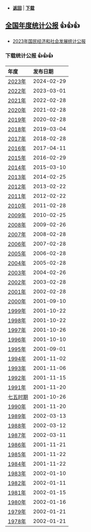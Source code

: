 -  [**返回**](../README.md)  | [**下载**](./data.md)  
## [全国年度统计公报](http://www.stats.gov.cn/sj/tjgb/ndtjgb/) :+1::+1::+1:
- [2023年国民经济和社会发展统计公报](https://www.stats.gov.cn/sj/zxfb/202402/t20240228_1947915.html)

### 下载统计公报 :+1::+1::+1:

| 年度                                                                     |发布日期|
|:-----------------------------------------------------------------------|:----|
|[2023年](https://www.stats.gov.cn//sj/zxfb/202402/t20240228_1947915.html)|2024-02-29
|[2022年](https://www.stats.gov.cn//sj/zxfb/202302/t20230228_1919011.html)|2023-03-01
|[2021年](https://www.stats.gov.cn//sj/zxfb/202302/t20230203_1901393.html)|2022-02-28
|[2020年](https://www.stats.gov.cn//sj/zxfb/202302/t20230203_1901004.html)|2021-02-28
|[2019年](https://www.stats.gov.cn//sj/zxfb/202302/t20230203_1900640.html)|2020-02-28
|[2018年](https://www.stats.gov.cn//sj/zxfb/202302/t20230203_1900241.html)|2019-03-04
|[2017年](https://www.stats.gov.cn//sj/zxfb/202302/t20230203_1899855.html)|2018-02-28
|[2016年](https://www.stats.gov.cn//sj/zxfb/202302/t20230203_1899428.html)|2017-04-11
|[2015年](https://www.stats.gov.cn//sj/zxfb/202302/t20230203_1899041.html)|2016-02-29
|[2014年](https://www.stats.gov.cn//sj/zxfb/202302/t20230203_1898704.html)|2015-03-10
|[2013年](https://www.stats.gov.cn//sj/zxfb/202302/t20230203_1898455.html)|2014-02-25
|[2012年](https://www.stats.gov.cn/sj/tjgb/ndtjgb/qgndtjgb/202302/t20230206_1901956.html)|2013-02-22
|[2011年](https://www.stats.gov.cn/sj/tjgb/ndtjgb/qgndtjgb/202302/t20230206_1901955.html)|2012-02-22
|[2010年](https://www.stats.gov.cn/sj/tjgb/ndtjgb/qgndtjgb/202302/t20230206_1901954.html)|2011-02-28
|[2009年](https://www.stats.gov.cn/sj/tjgb/ndtjgb/qgndtjgb/202302/t20230206_1901953.html)|2010-02-25
|[2008年](https://www.stats.gov.cn/sj/tjgb/ndtjgb/qgndtjgb/202302/t20230206_1901952.html)|2009-02-26
|[2007年](https://www.stats.gov.cn/sj/tjgb/ndtjgb/qgndtjgb/202302/t20230206_1901951.html)|2008-02-28
|[2006年](https://www.stats.gov.cn/sj/tjgb/ndtjgb/qgndtjgb/202302/t20230206_1901950.html)|2007-02-28
|[2005年](https://www.stats.gov.cn/sj/tjgb/ndtjgb/qgndtjgb/202302/t20230206_1901949.html)|2006-02-28
|[2004年](https://www.stats.gov.cn/sj/tjgb/ndtjgb/qgndtjgb/202302/t20230206_1901948.html)|2005-02-28
|[2003年](https://www.stats.gov.cn/sj/tjgb/ndtjgb/qgndtjgb/202302/t20230206_1901947.html)|2004-02-26
|[2002年](https://www.stats.gov.cn/sj/tjgb/ndtjgb/qgndtjgb/202302/t20230206_1901946.html)|2003-02-28
|[2001年](https://www.stats.gov.cn/sj/tjgb/ndtjgb/qgndtjgb/202302/t20230206_1901945.html)|2002-02-28
|[2000年](https://www.stats.gov.cn/sj/tjgb/ndtjgb/qgndtjgb/202302/t20230206_1901944.html)|2001-09-10
|[1999年](https://www.stats.gov.cn/sj/tjgb/ndtjgb/qgndtjgb/202302/t20230206_1901943.html)|2001-10-22
|[1998年](https://www.stats.gov.cn/sj/tjgb/ndtjgb/qgndtjgb/202302/t20230206_1901942.html)|2001-10-22
|[1997年](https://www.stats.gov.cn/sj/tjgb/ndtjgb/qgndtjgb/202302/t20230206_1901941.html)|2001-10-26
|[1996年](https://www.stats.gov.cn/sj/tjgb/ndtjgb/qgndtjgb/202302/t20230206_1901940.html)|2001-10-10
|[1995年](https://www.stats.gov.cn/sj/tjgb/ndtjgb/qgndtjgb/202302/t20230206_1901939.html)|2001-09-01
|[1994年](https://www.stats.gov.cn/sj/tjgb/ndtjgb/qgndtjgb/202302/t20230206_1901938.html)|2001-11-02
|[1993年](https://www.stats.gov.cn/sj/tjgb/ndtjgb/qgndtjgb/202302/t20230206_1901937.html)|2001-11-06
|[1992年](https://www.stats.gov.cn/sj/tjgb/ndtjgb/qgndtjgb/202302/t20230206_1901936.html)|2001-11-15
|[1991年](https://www.stats.gov.cn/sj/tjgb/ndtjgb/qgndtjgb/202302/t20230206_1901935.html)|2001-11-20
|[七五时期](https://www.stats.gov.cn/sj/tjgb/ndtjgb/qgndtjgb/202302/t20230206_1901934.html)|2001-10-26
|[1990年](https://www.stats.gov.cn/sj/tjgb/ndtjgb/qgndtjgb/202302/t20230206_1901933.html)|2001-11-20
|[1989年](https://www.stats.gov.cn/sj/tjgb/ndtjgb/qgndtjgb/202302/t20230206_1901932.html)|2002-03-13
|[1988年](https://www.stats.gov.cn/sj/tjgb/ndtjgb/qgndtjgb/202302/t20230206_1901931.html)|2002-03-12
|[1987年](https://www.stats.gov.cn/sj/tjgb/ndtjgb/qgndtjgb/202302/t20230206_1901930.html)|2002-03-11
|[1986年](https://www.stats.gov.cn/sj/tjgb/ndtjgb/qgndtjgb/202302/t20230206_1901929.html)|2001-11-21
|[1985年](https://www.stats.gov.cn/sj/tjgb/ndtjgb/qgndtjgb/202302/t20230206_1901928.html)|2001-11-22
|[1984年](https://www.stats.gov.cn/sj/tjgb/ndtjgb/qgndtjgb/202302/t20230206_1901927.html)|2001-11-22
|[1983年](https://www.stats.gov.cn/sj/tjgb/ndtjgb/qgndtjgb/202302/t20230206_1901926.html)|2002-01-10
|[1982年](https://www.stats.gov.cn/sj/tjgb/ndtjgb/qgndtjgb/202302/t20230206_1901925.html)|2002-01-11
|[1981年](https://www.stats.gov.cn/sj/tjgb/ndtjgb/qgndtjgb/202302/t20230206_1901924.html)|2002-01-15
|[1980年](https://www.stats.gov.cn/sj/tjgb/ndtjgb/qgndtjgb/202302/t20230206_1901923.html)|2002-01-16
|[1979年](https://www.stats.gov.cn/sj/tjgb/ndtjgb/qgndtjgb/202302/t20230206_1901922.html)|2002-01-21
|[1978年](https://www.stats.gov.cn/sj/tjgb/ndtjgb/qgndtjgb/202302/t20230206_1901921.html)|2002-01-21
